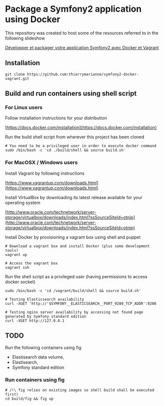 # Package a Symfony2 application using Docker

This repository was created to host some of the resources referred to in the following slideshow

[Développer et packager votre application Symfony2 avec Docker et Vagrant](https://speakerdeck.com/thierrymarianne/developper-et-packager-une-application-symfony2-avec-docker)

## Installation

    git clone https://github.com:thierrymarianne/symfony2-docker-vagrant.git

## Build and run containers using shell script

### For Linux users

Follow installation instructions for your distribution

[https://docs.docker.com/installation](https://docs.docker.com/installation)

Run the build shell script from wherever this project has been cloned

    # You need to be a privileged user in order to execute docker command
    sudo /bin/bash -c 'cd ./build/shell && source build.sh'

### For MacOSX / Windows users

Install Vagrant by following instructions

[https://www.vagrantup.com/downloads.html](https://www.vagrantup.com/downloads.html)

Install VirtualBox by downloading its latest release available for your operating system

[http://www.oracle.com/technetwork/server-storage/virtualbox/downloads/index.html?ssSourceSiteId=otnjp](http://www.oracle.com/technetwork/server-storage/virtualbox/downloads/index.html?ssSourceSiteId=otnjp)

Install Docker by provisioning a vagrant box using shell and puppet

    # Download a vagrant box and install Docker (plus some development tools)
    vagrant up

    # Access the vagrant box
    vagrant ssh

Run the shell script as a privileged user (having permissions to access docker socket)

    sudo /bin/bash -c 'cd /vagrant/build/shell && source build.sh'

    # Testing Elasticsearch availability
    curl -XGET 'http://'$SYMFONY__ELASTICSEARCH__PORT_9200_TCP_ADDR':9200

    # Testing nginx server availability by accessing not found page generated by Symfony standard edition
    curl -XGET http://127.0.0.1

## TODO

Run the following containers using fig
 * Elastisearch data volume,
 * Elastisearch,
 * Symfony standard edition

### Run containers using fig

    # /!\ fig relies on existing images so shell build shall be executed first)
    cd build/fig && fig up
